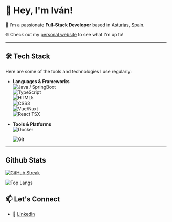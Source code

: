 # 👋 Hey, I'm Iván!

🎯 I'm a passionate **Full-Stack Developer** based in [Asturias, Spain](https://www.youtube.com/watch?v=T_7b-u84Kvg). 

🌐 Check out my [personal website](https://delllanoblancoivan.vercel.app/) to see what I'm up to!

---

## 🛠 Tech Stack

Here are some of the tools and technologies I use regularly:

- **Languages & Frameworks**  
  ![Java / SpringBoot](https://img.shields.io/badge/-Java-007396?logo=java&logoColor=white&style=flat-square)  
  ![TypeScript](https://img.shields.io/badge/-TypeScript-3178C6?logo=typescript&logoColor=white&style=flat-square)  
  ![HTML5](https://img.shields.io/badge/-HTML5-E34F26?logo=html5&logoColor=white&style=flat-square)  
  ![CSS3](https://img.shields.io/badge/-CSS3-1572B6?logo=css3&logoColor=white&style=flat-square)  
  ![Vue/Nuxt](https://img.shields.io/badge/-Nuxt.js-00DC82?logo=nuxt.js&logoColor=white&style=flat-square)  
  ![React TSX](https://img.shields.io/badge/-React%20(TSX)-61DAFB?logo=react&logoColor=white&style=flat-square)

- **Tools & Platforms**  
  ![Docker](https://img.shields.io/badge/-Docker-2496ED?logo=docker&logoColor=white&style=flat-square)  

  ![Git](https://img.shields.io/badge/-Git-F05032?logo=git&logoColor=white&style=flat-square)

---
## Github Stats
[![GitHub Streak](https://github-readme-streak-stats.herokuapp.com?user=ivaanblnc&theme=onedark&hide_border=true)](https://git.io/streak-stats)

![Top Langs](https://github-readme-stats.vercel.app/api/top-langs/?username=ivaanblnc&layout=compact)

## 📫 Let's Connect

- 💼 [LinkedIn](https://www.linkedin.com/in/ivandelllanoblanco)
